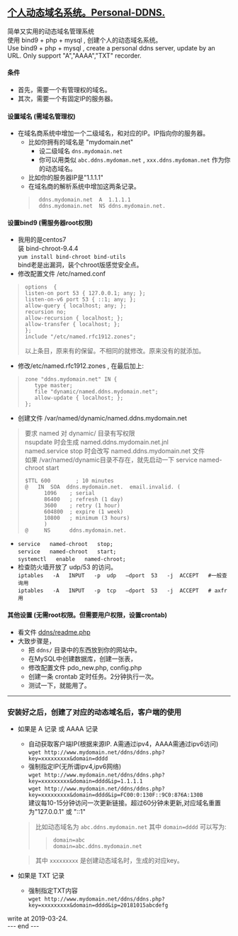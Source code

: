 ## [个人动态域名系统。Personal-DDNS.](https://github.com/osnosn/personal-ddns/)

简单又实用的动态域名管理系统  
使用 bind9 + php + mysql , 创建个人的动态域名系统。  
Use bind9 + php + mysql , create a personal ddns server, update by an URL. Only support "A","AAAA","TXT" recorder.  

#### 条件
- 首先，需要一个有管理权的域名。
- 其次，需要一个有固定IP的服务器。

#### 设置域名 (需域名管理权)
- 在域名商系统中增加一个二级域名，和对应的IP。IP指向你的服务器。
   -  比如你拥有的域名是 "mydomain.net"
      - 设二级域名 `dns.mydomain.net`
      - 你可以用类似 `abc.ddns.mydoman.net` , `xxx.ddns.mydoman.net` 作为你的动态域名。
   -  比如你的服务器IP是"1.1.1.1"   
   -  在域名商的解析系统中增加这两条记录。
   > ```
   >  ddns.mydomain.net  A  1.1.1.1 
   >  ddns.mydomain.net  NS ddns.mydomain.net.  
   > ```

#### 设置bind9 (需服务器root权限)
   - 我用的是centos7   
     装 bind-chroot-9.4.4  
     `yum install bind-chroot bind-utils`   
     bind老是出漏洞，装个chroot版感觉安全点。
   - 修改配置文件 /etc/named.conf   
   > ```
   > options  {
   > listen-on port 53 { 127.0.0.1; any; };
   > listen-on-v6 port 53 { ::1; any; };
   > allow-query { localhost; any; };
   > recursion no;
   > allow-recursion { localhost; };
   > allow-transfer { localhost; };
   > };
   > include "/etc/named.rfc1912.zones";
   > ```
   >  以上条目，原来有的保留。不相同的就修改。原来没有的就添加。
   - 修改/etc/named.rfc1912.zones , 在最后加上:
   > ```
   > zone "ddns.mydomain.net" IN {
   >    type master;
   >    file "dynamic/named.ddns.mydomain.net";
   >    allow-update { localhost; };
   > };
   > ```

   - 创建文件 /var/named/dynamic/named.ddns.mydomain.net 
   > 要求 named 对 dynamic/ 目录有写权限   
   > nsupdate 时会生成 named.ddns.mydomain.net.jnl   
   > named.service stop 时会改写 named.ddns.mydomain.net 文件   
   > 如果 /var/named/dynamic目录不存在，就先启动一下 service  named-chroot  start   
   > ```
   > $TTL 600        ; 10 minutes
   > @   IN  SOA  ddns.mydomain.net.  email.invalid. (
   >       1096    ; serial
   >       86400   ; refresh (1 day)
   >       3600    ; retry (1 hour)
   >       604800  ; expire (1 week)
   >       10800   ; minimum (3 hours)
   >       )
   > @     NS      ddns.mydomain.net.
   > ```
   - `service   named-chroot   stop;`  
     `service   named-chroot   start;`  
     `systemctl   enable   named-chroot;`  
   - 检查防火墙开放了 udp/53 的访问。   
     `iptables   -A   INPUT   -p  udp   –dport  53   -j  ACCEPT   #一般查询用`   
     `iptables   -A   INPUT   -p  tcp   –dport  53   -j  ACCEPT   # axfr 用`   
   
#### 其他设置 (无需root权限。但需要用户权限，设置crontab)
- 看文件 [ddns/readme.php](ddns/readme.php)  
- 大致步骤是，
   * 把 `ddns/` 目录中的东西放到你的网站中。
   * 在MySQL中创建数据库，创建一张表，
   * 修改配置文件 pdo_new.php,  config.php
   * 创建一条 crontab 定时任务。2分钟执行一次。
   * 测试一下，就能用了。

------
### 安装好之后，创建了对应的动态域名后，客户端的使用
- 如果是 A 记录 或 AAAA 记录   
   - 自动获取客户端IP(根据来源IP. A需通过ipv4，AAAA需通过ipv6访问)  
  `wget http://www.mydomain.net/ddns/ddns.php?key=xxxxxxxxx&domain=dddd`   
   - 强制指定IP(无所谓ipv4,ipv6网络)  
  `wget http://www.mydomain.net/ddns/ddns.php?key=xxxxxxxxx&domain=dddd&ip=1.1.1.1`  
  `wget http://www.mydomain.net/ddns/ddns.php?key=xxxxxxxxx&domain=dddd&ip=FC00:0:130F::9C0:876A:130B`  
   建议每10-15分钟访问一次更新链接。超过60分钟未更新,对应域名重置为"127.0.0.1" 或 "::1"   
    > 比如动态域名为 `abc.ddns.mydomain.net` 其中 `domain=dddd` 可以写为:  
    >>  `domain=abc`  
    >>  `domain=abc.ddns.mydomain.net`  

    >  其中 `xxxxxxxxx` 是创建动态域名时，生成的对应key。

- 如果是 TXT 记录   
  - 强制指定TXT内容  
  `wget http://www.mydomain.net/ddns/ddns.php?key=xxxxxxxxx&domain=dddd&ip=20181015abcdefg`  
  
write at 2019-03-24.   
--- end ---
